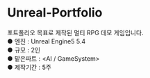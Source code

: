 # Unreal-Portfolio

포트폴리오 목표로 제작된 멀티 RPG 데모 게임입니다.<br/>
● 엔진 : Unreal Engine5 5.4 <br/>
● 규모 : 2인 <br/>
● 맡은파트 : <AI / GameSystem><br/>
● 제작기간 : 5주 <br/>
